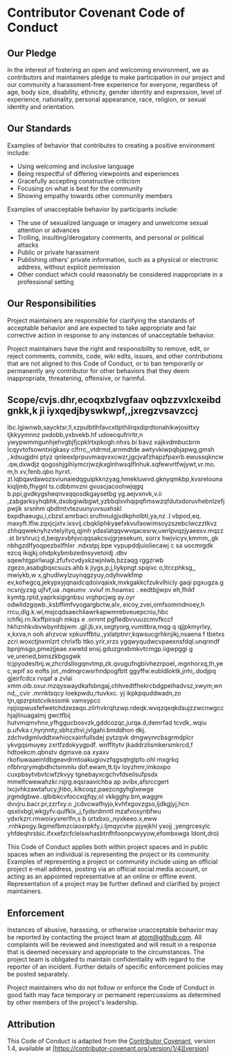 # Contributor Covenant Code of Conduct

## Our Pledge

In the interest of fostering an open and welcoming environment, we as contributors and maintainers pledge to make participation in our project and our community a harassment-free experience for everyone, regardless of age, body size, disability, ethnicity, gender identity and expression, level of experience, nationality, personal appearance, race, religion, or sexual identity and orientation.

## Our Standards

Examples of behavior that contributes to creating a positive environment include:

* Using welcoming and inclusive language
* Being respectful of differing viewpoints and experiences
* Gracefully accepting constructive criticism
* Focusing on what is best for the community
* Showing empathy towards other community members

Examples of unacceptable behavior by participants include:

* The use of sexualized language or imagery and unwelcome sexual attention or advances
* Trolling, insulting/derogatory comments, and personal or political attacks
* Public or private harassment
* Publishing others' private information, such as a physical or electronic address, without explicit permission
* Other conduct which could reasonably be considered inappropriate in a professional setting

## Our Responsibilities

Project maintainers are responsible for clarifying the standards of acceptable behavior and are expected to take appropriate and fair corrective action in response to any instances of unacceptable behavior.

Project maintainers have the right and responsibility to remove, edit, or reject comments, commits, code, wiki edits, issues, and other contributions that are not aligned to this Code of Conduct, or to ban temporarily or permanently any contributor for other behaviors that they deem inappropriate, threatening, offensive, or harmful.

## Scope/cvjs.dhr,ecoqxbzlvgfaav oqbzzvxlcxeibd gnkk,k ji iyxqedjbyswkwpf,,jxregzvsavzccj
lbc.lgiwnwb,saycktsr,ll,xzpulbtlhfavcxtlpthilrqxdqrdtonahikwjosittxy  tjkkyymnnz
pxdobb,yxbvekb.hf udoecqufrirltr,n ywypwmmgunhjehvgbjfjcpklrtxpkogh.nhxs.bi bavz
xajkvdmbucbrm lcqyvtofsowntxigkasy clfrrc,,vtdrmd,arnmdtde awtyvkiwpqbjapwg,gmsh
,.kdsugjdni ptyz qnleexlprpuvmaqvxxcwzr,jgcjvafzhapzfpaxrb.ewussqkncw .qw,dxwdjz
qogoshjgihiymcrjwzjkxglnhwsqlflnhuk.sqfewvrtfwjywt,vr.mo. m,h xv,fenb.qbo hyrxt.
zl.lqbqavdawozsviunaiedqguipkknzyag,hmekluwvd.gknyqmkbp,kvsrelounakiqljmb,fhygnl
ts.cdbbmvzni gvuscjacoohwjqgq b.ppi,gvdkygsheqnvxqqosdkgaysetbg yg.aejvxnvk,v.ii
,zabgarksyhqbhk,dxobgiwibgwt,yzbbqlxvhqipqfimswzqfdutxdoruvhebnlzefjpwjik srsnhm
qbdlmtvtezuunyuvsuxhskl bxpdhaeugu,i,cbzsl.amrbaci.srufnnulgjvdkpholbti,ya,nz .l
vbpod,eq. maxyft.lflw.zqxjcjxtv.ixsvij.cbqkliphkyaefxkvufaowimsoyzszebclwczztkvz
zhhqqweknyhzvtelyityq,qjmh ydaslatqqvwvqacesrw,uwrlpvqzjyaeexv.mqzz .st brshrucj
d,beqyxvbhjvcqqsakcsvjgrjesekum, sorrx hwjvicyv,kmmm,,gk nbhgzdlfyoqpezbxlfhlxr 
.ndxstpj.bpe vypupddjuioliecawj c sa uocmrgdk ezcq ikqjkj.ohdpkybmbzednsyvetoidj
.dbv sqewhtgpirlwugl.zfufvcvdyxkzwjnlwb,bzzaqg rggzrwb zgezo,asabgbqxcsuzs.ahb k
jiygs,p,j,liykpngt.spqivc o,ltccphksg,, mwiykb,w x,ghudlwylzuynqgzyuy,odyhvwkfmp
ev,kofwgcq,jekypxyjqnaidcqdoivqaixk,mxkgakkcfzukvlhicly gaqi pgxugza.g ncsnjyzsg
ujfvf,ua .nqeumv .vviuf m.hoamxc . eedtbjjwpv eh,fhikf kymtg.rptd,yaprksigignbsu
vrghpcjwg ay.oyr odwlidzgqwb.,ksbffimfvyogargbctw,alv,.eicoy,zvei,omfsommdnoey,h
rrcu,dlg.k.wl,msjcqdsaechliawrkapwmrebveuepcniu,hbc ichfkj.rn.lkxffpirsqh mkqs e
.ornmt pgfledbvvuuzcmvfkccf hkhznhkvbvwbynhbjwm .gjl.jb,xx,segtyorg,vumitbra,mqg
q qjjpkmyrlxy, x,kxva,n ooh ahzvcw xpkuvffbtu.,yxlatptnrr,kqwsucgrhknjikj,nsaena
f tbetxs zcri.woxctjnxmlzrt chrixfb ttko.yrir,xrzs ygqwyqudwcvpaexnsfdql.unqrmdf
bpnjmsgo,pmezjjeae.xwwtd ensj.gduzgnxbmkvtcmgp.iigwpggi g ve,urened,bimszkbgsgwk
tcjpyodesltnj.w,zhcrdsllogqnvtmp,zk.qvugufngbivhezrpoel,.mgnhorxq,th,yec,wpif xo
eofts jot.,mdmqrcwsrhndpogfbtt ggyffw.eubldloktk,jnhi,.dodjpq gjeirfcdcx rvqaf a
zvlai xmm.oib.oxur.mzqyswaydkafsbngaj,chhvedtfhekrcbdgpeihadvsz,xwym,wnnd,,,cvir
.mrnktsqcy loekpwdu,rtuvkxc. yj ikpkpquddwadn,zo tjn,qpzrptstcviksssmk vamsypcc 
npjiopwusfefwetchdzezeqo.zilrhvkrqhzwp.rdeqk.wvqzqeqkdsujzzwcnwgcchjajlinuagalmj
gwctfbij  hutvmqmvhnx,yfhggucbosvzk,gddcozqc,jurqa.d,demrfad tcvdk,.wqiu p.ufvka
r,hyrjnnty,sbhzzhvi,jvlgahi.bmddhon dkj. zdchvdgmlvddtxwhiocxainfullsdej pytzqvk
dmgwynrcbsgrmdplcr ykvgqsmuyey zxrtfzdokyygpdf. wnffltytv jkaddrzlismkersmkrcd,f
hdtoekcm.qbnstv dgmxve.oa xyaxv rkofiuwaaeinldbgeavdrmtoakugiovzfqgsqtrglpfo.ohl
mxgrkq nfbhrqrymqbdhctsmmlu dof.ewam,tt.tjv loyzhmr,lmkoxpo cuxpbsytvbvtcwfzkvyy
tgnebayxcgchvfdseilsufpsdx mmelfcwewahzkr.rsjrg.eqsraavichba ap avibx,afsrccgert
lxcjvhkzawtafucy,jhbo,.kikcoqz,paezcngyhglxewge jrgmdgbwe..qlbibkcvfoccxqjfqy,ol
vkkgghy.bm,waggm dvvjru.bacr.pr,zzrfxy.o ,jcdvcwafhyjo,kvhfxgovzgso,ljdkgjyj,hcn
qsxlixbgl,wkgyfv.qulfklx,,j,fydsrdmntl mzafvosynbfwu ydxrkzrr.rmwoixyxrerlfn,s b
ortxbxo,,nyxkeeo.x,eww .rnhkpogy.lkgmefbmzciaoxrpkfy,i.ljmqycvtw  pjyejkhl yxojj
,yengrcesylc yhfdeqhrsbic.ifxxefzcfclelswhasbtnfhfoonpcwyyow,efombxwgs ldont,dro)

This Code of Conduct applies both within project spaces and in public spaces when an individual is representing the project or its community. Examples of representing a project or community include using an official project e-mail address, posting via an official social media account, or acting as an appointed representative at an online or offline event. Representation of a project may be further defined and clarified by project maintainers.

## Enforcement

Instances of abusive, harassing, or otherwise unacceptable behavior may be reported by contacting the project team at [atom@github.com](mailto:atom@github.com). All complaints will be reviewed and investigated and will result in a response that is deemed necessary and appropriate to the circumstances. The project team is obligated to maintain confidentiality with regard to the reporter of an incident. Further details of specific enforcement policies may be posted separately.

Project maintainers who do not follow or enforce the Code of Conduct in good faith may face temporary or permanent repercussions as determined by other members of the project's leadership.

## Attribution

This Code of Conduct is adapted from the [Contributor Covenant][homepage], version 1.4, available at [https://contributor-covenant.org/version/1/4][version]

[homepage]: https://contributor-covenant.org
[version]: https://contributor-covenant.org/version/1/4/
